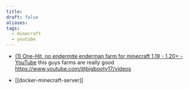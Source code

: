 ```yaml
---
title: 
draft: false
aliases: 
tags:
  - minecraft
  - youtube
---
```

- [(1) One-Hit, no endermite enderman farm for minecraft 1.19 - 1.20+ - YouTube](https://www.youtube.com/watch?v=jn8C8uY3fHM)
this guys farms are really good https://www.youtube.com/@bigbooty17/videos

- [[docker-minecraft-server]]